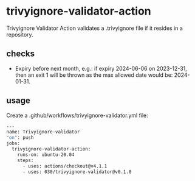 # trivyignore-validator-action

Trivyignore Validator Action validates a .trivyignore file if it resides in a
repository.

## checks

- Expiry before next month, e.g.: if expiry 2024-06-06 on 2023-12-31, then an
  exit 1 will be thrown as the max allowed date would be: 2024-01-31.

## usage

Create a .github/workflows/trivyignore-validator.yml file:

```bash
---
name: Trivyignore-validator
"on": push
jobs:
  trivyignore-validator-action:
    runs-on: ubuntu-20.04
    steps:
      - uses: actions/checkout@v4.1.1
      - uses: 030/trivyignore-validator@v0.1.0
```
